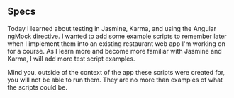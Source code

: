 ## Specs
Today I learned about testing in Jasmine, Karma, and using the Angular ngMock directive. I wanted to add some example scripts to remember later when I implement them into an existing restaurant web app I'm working on for a course. As I learn more and become more familiar with Jasmine and Karma, I will add more test script examples.

Mind you, outside of the context of the app these scripts were created for, you will not be able to run them. They are no more than examples of what the scripts could be.

